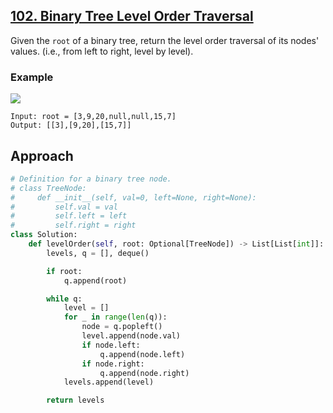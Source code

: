 ## [102. Binary Tree Level Order Traversal](https://leetcode.com/problems/binary-tree-level-order-traversal/?envType=problem-list-v2&envId=r27zde7r)

Given the `root` of a binary tree, return the level order traversal of its nodes' values. (i.e., from left to right, level by level).

### Example

![](/content/leetcode/102-binary-tree-level-order-traversal/example-1.jpg)

```
Input: root = [3,9,20,null,null,15,7]
Output: [[3],[9,20],[15,7]]
```

## Approach

```python
# Definition for a binary tree node.
# class TreeNode:
#     def __init__(self, val=0, left=None, right=None):
#         self.val = val
#         self.left = left
#         self.right = right
class Solution:
    def levelOrder(self, root: Optional[TreeNode]) -> List[List[int]]:
        levels, q = [], deque()

        if root:
            q.append(root)

        while q:
            level = []
            for _ in range(len(q)):
                node = q.popleft()
                level.append(node.val)
                if node.left:
                    q.append(node.left)
                if node.right:
                    q.append(node.right)
            levels.append(level)

        return levels
```
